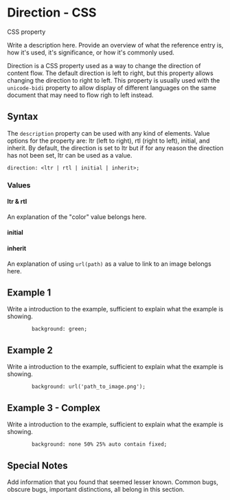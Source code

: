 # Direction - CSS 

CSS property

Write a description here. Provide an overview of what the reference entry is, how it's used, it's significance, or how it's commonly used.

Direction is a CSS property used as a way to change the direction of content flow. The default direction is left to right, but this property allows changing the direction to right to left. This property is usually used with the `unicode-bidi` property to allow display of different languages on the same document that may need to flow righ to left instead.


## Syntax

The `description` property can be used with any kind of elements. Value options for the property are: ltr (left to right), rtl (right to left), initial, and inherit. By default, the direction is set to ltr but if for any reason the direction has not been set, ltr can be used as a value.

```
direction: <ltr | rtl | initial | inherit>;
```

### Values

#### ltr & rtl


An explanation of the "color" value belongs here.

#### initial

#### inherit


An explanation of using `url(path)` as a value to link to an image belongs here.

## Example 1

Write a introduction to the example, sufficient to explain what the example is showing.

```
        background: green;
```

## Example 2

Write a introduction to the example, sufficient to explain what the example is showing.

```
        background: url('path_to_image.png');
```

## Example 3 - Complex

Write a introduction to the example, sufficient to explain what the example is showing.

```
        background: none 50% 25% auto contain fixed;
```

## Special Notes

Add information that you found that seemed lesser known. Common bugs, obscure bugs, important distinctions, all belong in this section.
